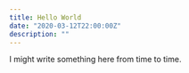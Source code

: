 ```yaml
---
title: Hello World
date: "2020-03-12T22:00:00Z"
description: ""
---
```


I might write something here from time to time.
